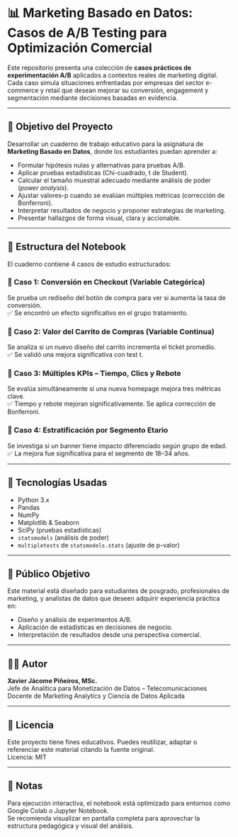 # 📊 Marketing Basado en Datos: Casos de A/B Testing para Optimización Comercial

Este repositorio presenta una colección de **casos prácticos de experimentación A/B** aplicados a contextos reales de marketing digital. Cada caso simula situaciones enfrentadas por empresas del sector e-commerce y retail que desean mejorar su conversión, engagement y segmentación mediante decisiones basadas en evidencia.

---

## 🎯 Objetivo del Proyecto

Desarrollar un cuaderno de trabajo educativo para la asignatura de **Marketing Basado en Datos**, donde los estudiantes puedan aprender a:

- Formular hipótesis nulas y alternativas para pruebas A/B.
- Aplicar pruebas estadísticas (Chi-cuadrado, t de Student).
- Calcular el tamaño muestral adecuado mediante análisis de poder (*power analysis*).
- Ajustar valores-p cuando se evalúan múltiples métricas (corrección de Bonferroni).
- Interpretar resultados de negocio y proponer estrategias de marketing.
- Presentar hallazgos de forma visual, clara y accionable.

---

## 🧪 Estructura del Notebook

El cuaderno contiene 4 casos de estudio estructurados:

### 📌 Caso 1: Conversión en Checkout (Variable Categórica)
Se prueba un rediseño del botón de compra para ver si aumenta la tasa de conversión.  
✅ Se encontró un efecto significativo en el grupo tratamiento.

### 📌 Caso 2: Valor del Carrito de Compras (Variable Continua)
Se analiza si un nuevo diseño del carrito incrementa el ticket promedio.  
✅ Se validó una mejora significativa con test t.

### 📌 Caso 3: Múltiples KPIs – Tiempo, Clics y Rebote
Se evalúa simultáneamente si una nueva homepage mejora tres métricas clave.  
✅ Tiempo y rebote mejoran significativamente. Se aplica corrección de Bonferroni.

### 📌 Caso 4: Estratificación por Segmento Etario
Se investiga si un banner tiene impacto diferenciado según grupo de edad.  
✅ La mejora fue significativa para el segmento de 18–34 años.

---

## 🧰 Tecnologías Usadas

- Python 3.x
- Pandas
- NumPy
- Matplotlib & Seaborn
- SciPy (pruebas estadísticas)
- `statsmodels` (análisis de poder)
- `multipletests` de `statsmodels.stats` (ajuste de p-valor)

---

## 🧠 Público Objetivo

Este material está diseñado para estudiantes de posgrado, profesionales de marketing, y analistas de datos que deseen adquirir experiencia práctica en:

- Diseño y análisis de experimentos A/B.
- Aplicación de estadísticas en decisiones de negocio.
- Interpretación de resultados desde una perspectiva comercial.

---

## 🧑‍💼 Autor

**Xavier Jácome Piñeiros, MSc.**  
Jefe de Analítica para Monetización de Datos – Telecomunicaciones  
Docente de Marketing Analytics y Ciencia de Datos Aplicada

---

## 📝 Licencia

Este proyecto tiene fines educativos. Puedes reutilizar, adaptar o referenciar este material citando la fuente original.  
Licencia: MIT

---

## 📎 Notas

Para ejecución interactiva, el notebook está optimizado para entornos como Google Colab o Jupyter Notebook.  
Se recomienda visualizar en pantalla completa para aprovechar la estructura pedagógica y visual del análisis.


